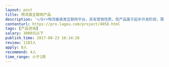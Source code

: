 ```yaml
---                
layout: post       
title: 物流类互联网产品           
description: '</br>物流垂直类互联网平台，具有营销性质，现产品属于起步开发阶段，需要专家具有梳理产品结构，业务逻辑，开发思路的能力。帮助产品拥有更好的用户体验。</br>'     
contenturl: https://pro.lagou.com/project/4058.html      
tags: [产品咨询]            
salary: 3000元以下          
publish_time: 2017-08-23 16:14:26         
review: 1183人                   
apply: 0人                   
recommend: 4人                   
time_range: 小于1周              
---                 
```

